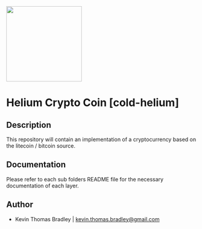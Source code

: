 <img src="https://github.com/kevinthomasbradley/cold-helium/blob/master/styles/logo.png" width="200"> 

# Helium Crypto Coin [cold-helium]

## Description

This repository will contain an implementation of a cryptocurrency based on the litecoin / bitcoin source.

## Documentation

Please refer to each sub folders README file for the necessary documentation of each layer.

## Author
* Kevin Thomas Bradley | kevin.thomas.bradley@gmail.com
